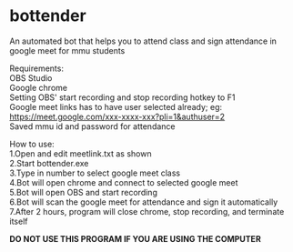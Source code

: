 # bottender
An automated bot that helps you to attend class and sign attendance in google meet for mmu students
  
Requirements:  
OBS Studio  
Google chrome  
Setting OBS' start recording and stop recording hotkey to F1  
Google meet links has to have user selected already; eg: https://meet.google.com/xxx-xxxx-xxx?pli=1&authuser=2  
Saved mmu id and password for attendance  
  
How to use:  
1.Open and edit meetlink.txt as shown  
2.Start bottender.exe  
3.Type in number to select google meet class  
4.Bot will open chrome and connect to selected google meet  
5.Bot will open OBS and start recording  
6.Bot will scan the google meet for attendance and sign it automatically  
7.After 2 hours, program will close chrome, stop recording, and terminate itself  

**DO NOT USE THIS PROGRAM IF YOU ARE USING THE COMPUTER**
